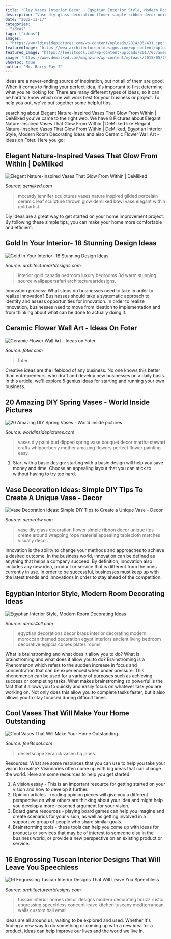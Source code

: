 ```yaml
---
title: "Clay Vases Interior Decor ~ Egyptian Interior Style, Modern Room Decorating Ideas"
description: "Vase diy glass decoration flower simple ribbon decor unique tips create around wrapping rope material appealing tablecloth matches visually décor"
date: "2022-11-17"
categories:
- "ideas"
tags: ["ideas"]
images:
- "https://worldinsidepictures.com/wp-content/uploads/2014/03/431.jpg"
featuredImage: "https://www.architectureartdesigns.com/wp-content/uploads/2016/10/1.jpg"
featured_image: "https://feelitcool.com/wp-content/uploads/2017/03/awesome-cool-vases3.jpg"
image: "https://www.demilked.com/magazine/wp-content/uploads/2015/05/thrown-gilded-porcelain-ceramic-sculptures-vases-jennifer-mccurdy-22.jpg"
ShowToc: true
author: "Mr. Barry Fay I"
---
```



ideas are a never-ending source of inspiration, but not all of them are good. When it comes to finding your perfect idea, it's important to first determine what you're looking for. There are many different types of ideas, so it can be hard to know which one will work best for your business or project. To help you out, we've put together some helpful tips.

	

		
searching about Elegant Nature-Inspired Vases That Glow From Within | DeMilked you've came to the right web. We have 8 Pictures about Elegant Nature-Inspired Vases That Glow From Within | DeMilked like Elegant Nature-Inspired Vases That Glow From Within | DeMilked, Egyptian Interior Style, Modern Room Decorating Ideas and also Ceramic Flower Wall Art - Ideas on Foter. Here you go:
		
    
## Elegant Nature-Inspired Vases That Glow From Within | DeMilked

<img loading=lazy src="https://www.demilked.com/magazine/wp-content/uploads/2015/05/thrown-gilded-porcelain-ceramic-sculptures-vases-jennifer-mccurdy-22.jpg" onerror="this.onerror=null;this.src='https://tse1.mm.bing.net/th?id=OIP.7W1695uF5Nt_8FqPKYsu-wHaHA&amp;pid=15.1';" alt="Elegant Nature-Inspired Vases That Glow From Within | DeMilked">

_Source: demilked.com_

>mccurdy jennifer sculptures vases nature inspired gilded porcelain ceramic leaf sculpture thrown glow demilked bowl vase elegant within gold artist. 

	

Diy Ideas are a great way to get started on your home improvement project. By following these simple tips, you can make your home more comfortable and efficient.

    
## Gold In Your Interior- 18 Stunning Design Ideas

<img loading=lazy src="https://www.architectureartdesigns.com/wp-content/uploads/2015/05/1719.jpg" onerror="this.onerror=null;this.src='https://tse4.mm.bing.net/th?id=OIP.nSp-EFgd6oNQ_DXeSNXVXQHaFV&amp;pid=15.1';" alt="Gold In Your Interior- 18 Stunning Design Ideas">

_Source: architectureartdesigns.com_

>interior gold canada bedroom luxury bedrooms 3d warm stunning source wallpapersafari architectureartdesigns. 

	

Innovation process: What steps do businesses need to take in order to realize innovation?
Businesses should take a systematic approach to identify and assess opportunities for innovation. In order to realize innovation, businesses need to move from ideation to implementation and from thinking about what can be done to actually doing it.

    
## Ceramic Flower Wall Art - Ideas On Foter

<img loading=lazy src="https://foter.com/photos/title/ceramic-flower-wall-art.jpg" onerror="this.onerror=null;this.src='https://tse1.mm.bing.net/th?id=OIP.LEIVHzFT4i8c0s8_Lis1UgHaHa&amp;pid=15.1';" alt="Ceramic Flower Wall Art - Ideas on Foter">

_Source: foter.com_

>foter. 

	

Creative ideas are the lifeblood of any business. No one knows this better than entrepreneurs, who draft and develop new businesses on a daily basis. In this article, we'll explore 5 genius ideas for starting and running your own business.

    
## 20 Amazing DIY Spring Vases - World Inside Pictures

<img loading=lazy src="https://worldinsidepictures.com/wp-content/uploads/2014/03/431.jpg" onerror="this.onerror=null;this.src='https://tse4.mm.bing.net/th?id=OIP.wltZ97kA194bZEaKpC-aeQHaLH&amp;pid=15.1';" alt="20 Amazing DIY Spring Vases - World inside pictures">

_Source: worldinsidepictures.com_

>vases diy paint bud dipped spring vase bouquet decor martha stewart crafts whipperberry mother amazing flowers perfect flower painting easy. 

	

1. Start with a basic design: starting with a basic design will help you save money and time. Choose an appealing layout that you can stick to without having to try too hard.

    
## Vase Decoration Ideas: Simple DIY Tips To Create A Unique Vase - Decor

<img loading=lazy src="https://decoratw.com/wp-content/uploads/2016/10/Flower-vase-DIY-with-waste-material-decor.jpg" onerror="this.onerror=null;this.src='https://tse2.mm.bing.net/th?id=OIP.CIx1BjQENzWCxrbsayZJLwHaLG&amp;pid=15.1';" alt="Vase Decoration Ideas: Simple DIY Tips to Create a Unique Vase - Decor">

_Source: decoratw.com_

>vase diy glass decoration flower simple ribbon decor unique tips create around wrapping rope material appealing tablecloth matches visually décor. 

	

Innovation is the ability to change your methods and approaches to achieve a desired outcome. In the business world, innovation can be defined as anything that helps a company succeed. By definition, innovation also includes any new idea, product or service that is different from the ones currently in use. In order to be successful, businesses must keep up with the latest trends and innovations in order to stay ahead of the competition.

    
## Egyptian Interior Style, Modern Room Decorating Ideas

<img loading=lazy src="http://www.decor4all.com/wp-content/uploads/2011/10/egyptian-decor-wall-decorations-golden-decorative-plates.jpg" onerror="this.onerror=null;this.src='https://tse4.mm.bing.net/th?id=OIP.d6TvG7FCpNbDGWy0iJoGVgAAAA&amp;pid=15.1';" alt="Egyptian Interior Style, Modern Room Decorating Ideas">

_Source: decor4all.com_

>egyptian decorations decor brass interior decorating modern moroccan themed decoration egypt interiors ancient living bedroom decorative egipcia comes plates rooms. 

	

What is brainstroming and what does it allow you to do?
What is brainstroming and what does it allow you to do? Brainstroming is a Phenomenon which refers to the sudden increase in focus and concentration that can be experienced when under pressure. This phenomenon can be used for a variety of purposes such as achieving success or completing tasks. What makes brainstroming so powerful is the fact that it allows you to quickly and easily focus on whatever task you are working on. Not only does this allow you to complete tasks faster, but it also allows you to stay focused during difficult times.

    
## Cool Vases That Will Make Your Home Outstanding

<img loading=lazy src="https://feelitcool.com/wp-content/uploads/2017/03/awesome-cool-vases3.jpg" onerror="this.onerror=null;this.src='https://tse2.mm.bing.net/th?id=OIP.MSBYiomaZtB0EQ7rmXjczAHaLH&amp;pid=15.1';" alt="Cool Vases That Will Make Your Home Outstanding">

_Source: feelitcool.com_

>desertscape keramik vasen hq janes. 

	

Resources: What are some resources that you can use to help you take your vision to reality?
Visionaries often come up with big ideas that can change the world. Here are some resources to help you get started: 
1. A vision essay - This is an important resource for getting started on your vision and how to develop it further. 
2. Opinion articles - reading opinion pieces will give you a different perspective on what others are thinking about your idea and might help you develop a more reasoned argument for your vision. 
3. Board game resources - playing board games can help you imagine and create scenarios for your vision, as well as getting involved in a supportive group of people who share similar goals. 
4. Brainstorming tools - these tools can help you come up with ideas for products or services that may be of interest to someone else in the business world, or provide a new perspective on an existing product or service.

    
## 16 Engrossing Tuscan Interior Designs That Will Leave You Speechless

<img loading=lazy src="https://www.architectureartdesigns.com/wp-content/uploads/2016/10/1.jpg" onerror="this.onerror=null;this.src='https://tse1.mm.bing.net/th?id=OIP.zRvoS36zZPdEmJv2mMA-VAHaLI&amp;pid=15.1';" alt="16 Engrossing Tuscan Interior Designs That Will Leave You Speechless">

_Source: architectureartdesigns.com_

>tuscan interior homes decor designs modern decorating houzz rustic engrossing speechless concept leave kitchen tuscany mediterranean walls custom hall email. 

	

Ideas are all around us, waiting to be explored and used. Whether it's finding a new way to do something or coming up with a new idea for a product, ideas can help improve our lives and the world we live in.

